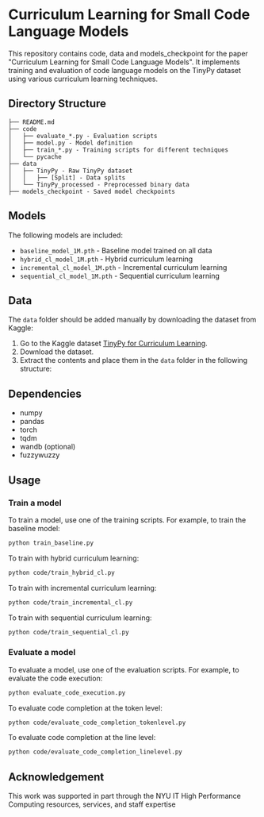 # Curriculum Learning for Small Code Language Models

This repository contains code, data and models_checkpoint for the paper "Curriculum Learning for Small Code Language Models". It implements training and evaluation of code language models on the TinyPy dataset using various curriculum learning techniques.

## Directory Structure

```
├── README.md
├── code
│   ├── evaluate_*.py - Evaluation scripts
│   ├── model.py - Model definition
│   ├── train_*.py - Training scripts for different techniques
│   └── pycache
├── data
│   ├── TinyPy - Raw TinyPy dataset
│   │   ├── [Split] - Data splits
│   └── TinyPy_processed - Preprocessed binary data  
├── models_checkpoint - Saved model checkpoints
```

## Models

The following models are included:

- `baseline_model_1M.pth` - Baseline model trained on all data
- `hybrid_cl_model_1M.pth` - Hybrid curriculum learning 
- `incremental_cl_model_1M.pth` - Incremental curriculum learning
- `sequential_cl_model_1M.pth` - Sequential curriculum learning

## Data

The `data` folder should be added manually by downloading the dataset from Kaggle:

1. Go to the Kaggle dataset [TinyPy for Curriculum Learning](https://www.kaggle.com/datasets/kamelmohammedyamani/tinypy-for-curriculum-learning).
2. Download the dataset.
3. Extract the contents and place them in the `data` folder in the following structure:

## Dependencies

- numpy
- pandas 
- torch
- tqdm
- wandb (optional)
- fuzzywuzzy

## Usage

### Train a model

To train a model, use one of the training scripts. For example, to train the baseline model:

```bash
python train_baseline.py
```

To train with hybrid curriculum learning:

```bash
python code/train_hybrid_cl.py
```

To train with incremental curriculum learning:

```bash
python code/train_incremental_cl.py
```

To train with sequential curriculum learning:

```bash
python code/train_sequential_cl.py
```

### Evaluate a model

To evaluate a model, use one of the evaluation scripts. For example, to evaluate the code execution:

```bash
python evaluate_code_execution.py
```

To evaluate code completion at the token level:

```bash
python code/evaluate_code_completion_tokenlevel.py
```

To evaluate code completion at the line level:

```bash
python code/evaluate_code_completion_linelevel.py
```

## Acknowledgement

This work was supported in part through the NYU IT High Performance Computing resources, services, and staff expertise
